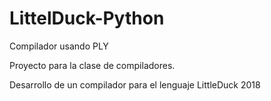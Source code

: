 # LittelDuck-Python
Compilador usando PLY 

Proyecto para la clase de compiladores.

Desarrollo de un compilador para el lenguaje LittleDuck 2018
